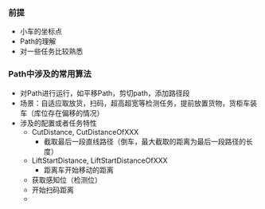 ### 前提
- 小车的坐标点
- Path的理解
- 对一些任务比较熟悉

### Path中涉及的常用算法
- 对Path进行运行，如平移Path，剪切path，添加路径段
- 场景：自适应取放货，扫码，超高超宽等检测任务，提前放置货物，货柜车装车（库位存在偏移的情况）
- 涉及的配置或者任务特性
    - CutDistance, CutDistanceOfXXX
        - 截取最后一段直线路径（倒车，最大截取的距离为最后一段路径的长度）
    - LiftStartDistance, LiftStartDistanceOfXXX
        - 距离车开始移动的距离
    - 获取感知位（检测位）
    - 开始扫码距离
    - 